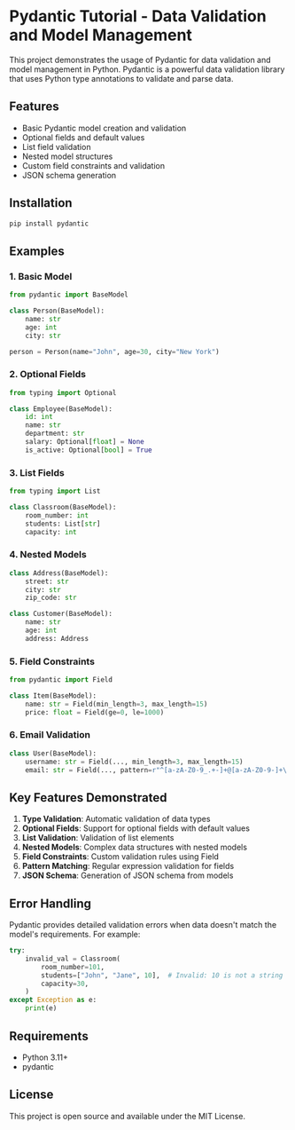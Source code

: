 # Pydantic Tutorial - Data Validation and Model Management

This project demonstrates the usage of Pydantic for data validation and model management in Python. Pydantic is a powerful data validation library that uses Python type annotations to validate and parse data.

## Features

- Basic Pydantic model creation and validation
- Optional fields and default values
- List field validation
- Nested model structures
- Custom field constraints and validation
- JSON schema generation

## Installation

```bash
pip install pydantic
```

## Examples

### 1. Basic Model

```python
from pydantic import BaseModel

class Person(BaseModel):
    name: str
    age: int
    city: str

person = Person(name="John", age=30, city="New York")
```

### 2. Optional Fields

```python
from typing import Optional

class Employee(BaseModel):
    id: int
    name: str
    department: str
    salary: Optional[float] = None
    is_active: Optional[bool] = True
```

### 3. List Fields

```python
from typing import List

class Classroom(BaseModel):
    room_number: int
    students: List[str]
    capacity: int
```

### 4. Nested Models

```python
class Address(BaseModel):
    street: str
    city: str
    zip_code: str

class Customer(BaseModel):
    name: str
    age: int
    address: Address
```

### 5. Field Constraints

```python
from pydantic import Field

class Item(BaseModel):
    name: str = Field(min_length=3, max_length=15)
    price: float = Field(ge=0, le=1000)
```

### 6. Email Validation

```python
class User(BaseModel):
    username: str = Field(..., min_length=3, max_length=15)
    email: str = Field(..., pattern=r"^[a-zA-Z0-9_.+-]+@[a-zA-Z0-9-]+\.[a-zA-Z0-9-.]+$")
```

## Key Features Demonstrated

1. **Type Validation**: Automatic validation of data types
2. **Optional Fields**: Support for optional fields with default values
3. **List Validation**: Validation of list elements
4. **Nested Models**: Complex data structures with nested models
5. **Field Constraints**: Custom validation rules using Field
6. **Pattern Matching**: Regular expression validation for fields
7. **JSON Schema**: Generation of JSON schema from models

## Error Handling

Pydantic provides detailed validation errors when data doesn't match the model's requirements. For example:

```python
try:
    invalid_val = Classroom(
        room_number=101,
        students=["John", "Jane", 10],  # Invalid: 10 is not a string
        capacity=30,
    )
except Exception as e:
    print(e)
```

## Requirements

- Python 3.11+
- pydantic

## License

This project is open source and available under the MIT License. 